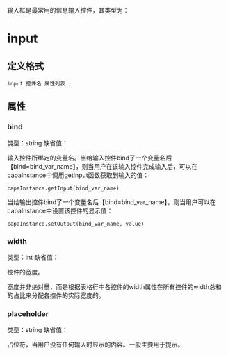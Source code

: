输入框是最常用的信息输入控件，其类型为：

# input

## 定义格式

	input 控件名 属性列表 ;

## 属性

### bind
类型：string
缺省值：

输入控件所绑定的变量名。当给输入控件bind了一个变量名后【bind=bind_var_name】，则当用户在该输入控件完成输入后，可以在capaInstance中调用getInput函数获取到输入的值：

	capaInstance.getInput(bind_var_name)

当给输出控件bind了一个变量名后【bind=bind_var_name】，则当用户可以在capaInstance中设置该控件的显示值：

	capaInstance.setOutput(bind_var_name, value)

### width
类型：int
缺省值：

控件的宽度。

宽度并非绝对量，而是根据表格行中各控件的width属性在所有控件的width总和的占比来分配各控件的实际宽度的。

### placeholder
类型：string
缺省值：

占位符，当用户没有任何输入时显示的内容。一般主要用于提示。
